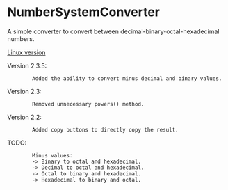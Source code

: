 # NumberSystemConverter
A simple converter to convert between decimal-binary-octal-hexadecimal numbers.

[Linux version](https://github.com/dhamith93/NumberSystemConverterLinux)

Version 2.3.5: 

            Added the ability to convert minus decimal and binary values.

Version 2.3:
            
            Removed unnecessary powers() method.

Version 2.2: 
            
            Added copy buttons to directly copy the result.             

TODO:

            Minus values:
            -> Binary to octal and hexadecimal.
            -> Decimal to octal and hexadecimal.
            -> Octal to binary and hexadecimal.
            -> Hexadecimal to binary and octal.
